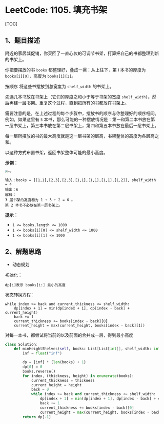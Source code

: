 # LeetCode: 1105. 填充书架

[TOC]

## 1、题目描述

附近的家居城促销，你买回了一直心仪的可调节书架，打算把自己的书都整理到新的书架上。

你把要摆放的书 `books` 都整理好，叠成一摞：从上往下，第 i 本书的厚度为 `books[i][0]`，高度为 `books[i][1]`。

按顺序 将这些书摆放到总宽度为 `shelf_width` 的书架上。

先选几本书放在书架上（它们的厚度之和小于等于书架的宽度 `shelf_width`），然后再建一层书架。重复这个过程，直到把所有的书都放在书架上。

需要注意的是，在上述过程的每个步骤中，摆放书的顺序与你整理好的顺序相同。 例如，如果这里有 `5` 本书，那么可能的一种摆放情况是：第一和第二本书放在第一层书架上，第三本书放在第二层书架上，第四和第五本书放在最后一层书架上。

每一层所摆放的书的最大高度就是这一层书架的层高，书架整体的高度为各层高之和。

以这种方式布置书架，返回书架整体可能的最小高度。

 

**示例：**

<img src="http://markdown-images-1251766755.cos.ap-beijing.myqcloud.com/notebook/2019-10-09-103258.png" alt="img" style="zoom:50%;" />

```
输入：books = [[1,1],[2,3],[2,3],[1,1],[1,1],[1,1],[1,2]], shelf_width = 4
输出：6
解释：
3 层书架的高度和为 1 + 3 + 2 = 6 。
第 2 本书不必放在第一层书架上。
```

**提示：**

-   `1 <= books.length <= 1000`
-   `1 <= books[i][0] <= shelf_width <= 1000`
-   `1 <= books[i][1] <= 1000`



## 2、解题思路

-   动态规划

初始化：

```
dp[i]表示 books[i:] 最小的高度
```

状态转换方程：

```
while index >= back and current_thickness <= shelf_width:
    dp[index + 1] = min(dp[index + 1], dp[index - back] + current_height)
    back += 1
    current_thickness += books[index - back][0]
    current_height = max(current_height, books[index - back][1])
```

对每一本书，都尝试将当前的以及前面的合并成一层，得到最小高度



```python
class Solution:
    def minHeightShelves(self, books: List[List[int]], shelf_width: int) -> int:
        inf = float("inf")

        dp = [inf] * (len(books) + 1)
        dp[0] = 0
        books.reverse()
        for index, (thickness, height) in enumerate(books):
            current_thickness = thickness
            current_height = height
            back = 0
            while index >= back and current_thickness <= shelf_width:
                dp[index + 1] = min(dp[index + 1], dp[index - back] + current_height)
                back += 1
                current_thickness += books[index - back][0]
                current_height = max(current_height, books[index - back][1])
        return dp[-1]
```

